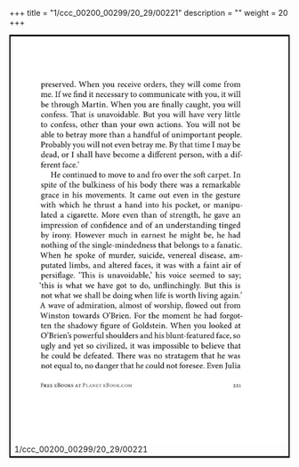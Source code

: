 +++
title = "1/ccc_00200_00299/20_29/00221"
description = ""
weight = 20
+++

<table style="border:2px solid black;max-width:800px;max-height:800px;" 
><tr><td>
<img class="center-fit-jpg"
src="/jpg_/out_jpg_1984__221.jpg">
1/ccc_00200_00299/20_29/00221
</img></td></tr></table>
